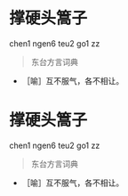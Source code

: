 # 撑硬头篙子
chen1 ngen6 teu2 go1 zz
> 东台方言词典
- ［喻］互不服气，各不相让。

# 撑硬头篙子
chen1 ngen6 teu2 go1 zz
> 东台方言词典
- ［喻］互不服气，各不相让。
